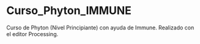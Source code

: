 # Curso_Phyton_IMMUNE
Curso de Phyton (Nivel Principiante) con ayuda de Immune.
   Realizado con el editor Processing.
